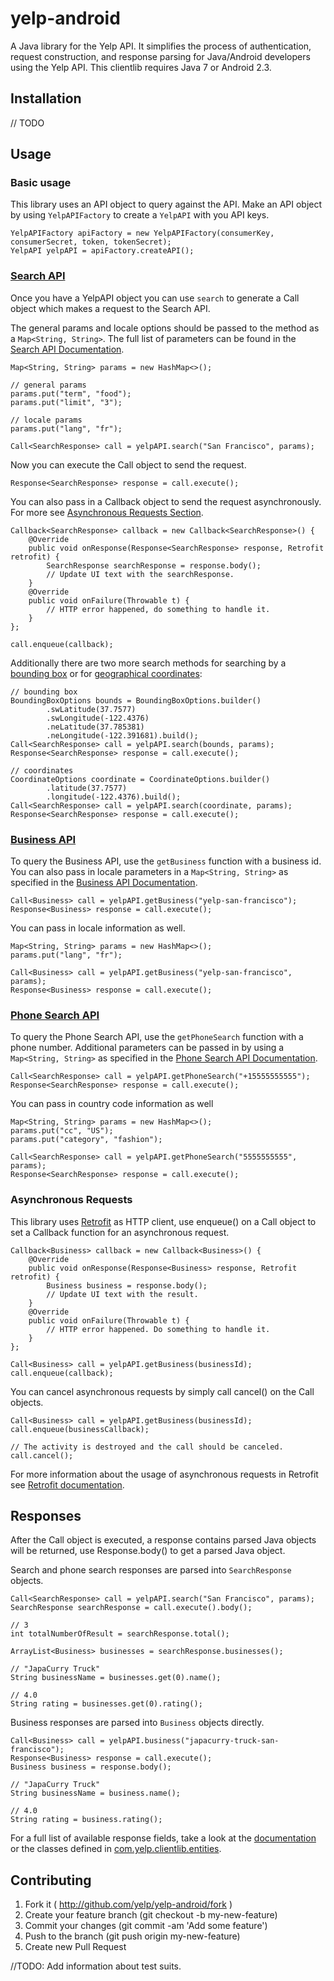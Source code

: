 # yelp-android
A Java library for the Yelp API. It simplifies the process of authentication, request construction, and response 
parsing for Java/Android developers using the Yelp API. This clientlib requires Java 7 or Android 2.3.

## Installation
// TODO

## Usage

### Basic usage
This library uses an API object to query against the API. Make an API object by using `YelpAPIFactory` to create a
`YelpAPI` with you API keys.
```
YelpAPIFactory apiFactory = new YelpAPIFactory(consumerKey, consumerSecret, token, tokenSecret);
YelpAPI yelpAPI = apiFactory.createAPI();
```

### [Search API](http://www.yelp.com/developers/documentation/v2/search_api)
Once you have a YelpAPI object you can use `search` to generate a Call object which makes a request to the Search API.

The general params and locale options should be passed to the method as a `Map<String, String>`. The full list of 
parameters can be found in the [Search API Documentation](https://www.yelp.com/developers/documentation/v2/search_api).
```
Map<String, String> params = new HashMap<>();

// general params
params.put("term", "food");
params.put("limit", "3");

// locale params
params.put("lang", "fr");

Call<SearchResponse> call = yelpAPI.search("San Francisco", params);
```

Now you can execute the Call object to send the request.
```
Response<SearchResponse> response = call.execute();
```

You can also pass in a Callback object to send the request asynchronously. For more see [Asynchronous Requests Section](#asynchronous-requests).
```
Callback<SearchResponse> callback = new Callback<SearchResponse>() {
    @Override
    public void onResponse(Response<SearchResponse> response, Retrofit retrofit) {
        SearchResponse searchResponse = response.body();
        // Update UI text with the searchResponse.
    }
    @Override
    public void onFailure(Throwable t) {
        // HTTP error happened, do something to handle it.
    }
};

call.enqueue(callback);
```

Additionally there are two more search methods for searching by a [bounding box](https://www.yelp.com/developers/documentation/v2/search_api#searchGBB) or for [geographical coordinates](https://www.yelp.com/developers/documentation/v2/search_api#searchGC):
```
// bounding box
BoundingBoxOptions bounds = BoundingBoxOptions.builder()
        .swLatitude(37.7577)
        .swLongitude(-122.4376)
        .neLatitude(37.785381)
        .neLongitude(-122.391681).build();
Call<SearchResponse> call = yelpAPI.search(bounds, params);
Response<SearchResponse> response = call.execute();

// coordinates
CoordinateOptions coordinate = CoordinateOptions.builder()
        .latitude(37.7577)
        .longitude(-122.4376).build();
Call<SearchResponse> call = yelpAPI.search(coordinate, params);
Response<SearchResponse> response = call.execute();
```

### [Business API](http://www.yelp.com/developers/documentation/v2/business)
To query the Business API, use the `getBusiness` function with a business id. You can also pass in locale parameters 
in a `Map<String, String>` as specified in the [Business API Documentation](http://www.yelp.com/developers/documentation/v2/business).
```
Call<Business> call = yelpAPI.getBusiness("yelp-san-francisco");
Response<Business> response = call.execute();
```
You can pass in locale information as well.
```
Map<String, String> params = new HashMap<>();
params.put("lang", "fr");

Call<Business> call = yelpAPI.getBusiness("yelp-san-francisco", params);
Response<Business> response = call.execute();
```

### [Phone Search API](http://www.yelp.com/developers/documentation/v2/phone_search)
To query the Phone Search API, use the `getPhoneSearch` function with a phone number. Additional parameters can be
passed in by using a `Map<String, String>` as specified in the [Phone Search API Documentation](https://www.yelp.com/developers/documentation/v2/phone_search).
```
Call<SearchResponse> call = yelpAPI.getPhoneSearch("+15555555555");
Response<SearchResponse> response = call.execute();
```
You can pass in country code information as well
```
Map<String, String> params = new HashMap<>();
params.put("cc", "US");
params.put("category", "fashion");

Call<SearchResponse> call = yelpAPI.getPhoneSearch("5555555555", params);
Response<SearchResponse> response = call.execute();
```

### Asynchronous Requests
This library uses [Retrofit](http://square.github.io/retrofit/) as HTTP client, use enqueue() on a Call object to set a 
Callback function for an asynchronous request.
```
Callback<Business> callback = new Callback<Business>() {
    @Override
    public void onResponse(Response<Business> response, Retrofit retrofit) {
        Business business = response.body();
        // Update UI text with the result.
    }
    @Override
    public void onFailure(Throwable t) {
        // HTTP error happened. Do something to handle it.
    }
};

Call<Business> call = yelpAPI.getBusiness(businessId);
call.enqueue(callback);
```

You can cancel asynchronous requests by simply call cancel() on the Call objects.
```
Call<Business> call = yelpAPI.getBusiness(businessId);
call.enqueue(businessCallback);

// The activity is destroyed and the call should be canceled.
call.cancel();
```

For more information about the usage of asynchronous requests in Retrofit see [Retrofit documentation](http://square.github.io/retrofit/).

## Responses
After the Call object is executed, a response contains parsed Java objects will be returned, use Response.body() to 
get a parsed Java object.

Search and phone search responses are parsed into `SearchResponse` objects.
```
Call<SearchResponse> call = yelpAPI.search("San Francisco", params);
SearchResponse searchResponse = call.execute().body();

// 3
int totalNumberOfResult = searchResponse.total();

ArrayList<Business> businesses = searchResponse.businesses();

// "JapaCurry Truck"
String businessName = businesses.get(0).name();

// 4.0
String rating = businesses.get(0).rating();
```

Business responses are parsed into `Business` objects directly.
```
Call<Business> call = yelpAPI.business("japacurry-truck-san-francisco");
Response<Business> response = call.execute();
Business business = response.body();

// "JapaCurry Truck"
String businessName = business.name();

// 4.0
String rating = business.rating();
```

For a full list of available response fields, take a look at the [documentation](https://www.yelp.com/developers/documentation/v2/overview) 
or the classes defined in [com.yelp.clientlib.entities](../tree/master/src/main/java/com/yelp/clientlib/entities).

## Contributing
1. Fork it ( http://github.com/yelp/yelp-android/fork )
2. Create your feature branch (git checkout -b my-new-feature)
3. Commit your changes (git commit -am 'Add some feature')
4. Push to the branch (git push origin my-new-feature)
5. Create new Pull Request

//TODO: Add information about test suits.